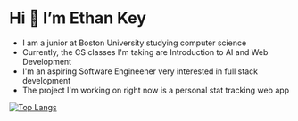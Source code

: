 # Hi 👋 I’m Ethan Key
- I am a junior at Boston University studying computer science
- Currently, the CS classes I'm taking are Introduction to AI and Web Development
- I'm an aspiring Software Engineener very interested in full stack development
- The project I'm working on right now is a personal stat tracking web app

[![Top Langs](https://github-readme-stats.vercel.app/api/top-langs/?username=ethanrkey&bg_color=101426&text_color=fffefe&langs_count=7)](https://github.com/ethanrkey/github-readme-stats)
<!---
ethanrkey/ethanrkey is a ✨ special ✨ repository because its `README.md` (this file) appears on your GitHub profile.
You can click the Preview link to take a look at your changes.
--->
